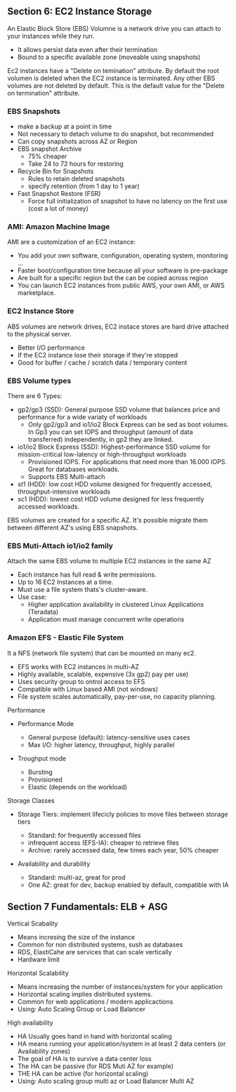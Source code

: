 ## Section 6: EC2 Instance Storage

An Elastic Block Store (EBS) Volumne is a network drive you can attach to your instances while they run.
- It allows persist data even after their termination
- Bound to a specific available zone (moveable using snapshots)

Ec2 instances have a "Delete on temination" attribute. By default the root volumen is deleted when the EC2 instance is terminated. Any other EBS volumes are not deleted by default. This is the default value for the "Delete on termination" attribute.

### EBS Snapshots
- make a backup at a point in time
- Not necessary to detach volume to do snapshot, but recommended
- Can copy snapshots across AZ or Region
- EBS snapshot Archive
  - 75% cheaper
  - Take 24 to 72 hours for restoring
- Recycle Bin for Snapshots
  - Rules to retain deleted snapshots
  - specify retention (from 1 day to 1 year)
- Fast Snapshot Restore (FSR)
  - Force full initialization of snapshot to have no latency on the first use (cost a lot of money)

### AMI: Amazon Machine Image

AMI are a customization of an EC2 instance:
- You add your own software, configuration, operating system, monitoring ...
- Faster boot/configuration time because all your software is pre-package
- Are built for a specific region but the can be copied across region
- You can launch EC2 instances from public AWS, your own AMI, or AWS marketplace.

### EC2 Instance Store

ABS volumes are network drives, EC2 instace stores are hard drive attached to the physical server.
- Better I/O performance
- If the EC2 instance lose their storage if they're stopped
- Good for buffer / cache / scratch data / temporary content

### EBS Volume types

There are 6 Types:
- gp2/gp3 (SSD): General purpose SSD volume that balances price and performance for a wide variaty of workloads
  - Only gp2/gp3 and io1/io2 Block Express can be sed as boot volumes. In Gp3 you can set IOPS and throughput (amount of data transferred) independently, in gp2 they are linked.
- io1/io2 Block Express (SSD): Highest-performance SSD volume for mission-critical low-latency or high-throughput workloads
  - Provisioned IOPS. For applications that need more than 16.000 IOPS. Great for databases workloads.
  - Supports EBS Multi-attach
- st1 (HDD): low cost HDD volume designed for frequently accessed, throughput-intensive workloads
- sc1 (HDD): lowest cost HDD volume designed for less frequently accessed workloads.

EBS volumes are created for a specific AZ. It's possible migrate them between different AZ's using EBS snapshots.

### EBS Muti-Attach io1/io2 family

Attach the same EBS volume to multiple EC2 instances in the same AZ

- Each instance has full read & write permissions.
- Up to 16 EC2 Instances at a time.
- Must use a file system thats's cluster-aware.
- Use case:
  - Higher application availability in clustered Linux Applications (Teradata)
  - Application must manage concurrent write operations
 
### Amazon EFS - Elastic File System

It a NFS (network file system) that can be mounted on many ec2.
- EFS works with EC2 instances in multi-AZ
- Highly available, scalable, expensive (3x gp2) pay per use)
- Uses security group to ontrol access to EFS
- Compatible with Linux based AMI (not windows)
- File system scales automatically, pay-per-use, no capacity planning.

Performance
- Performance Mode
  - General purpose (default): latency-sensitive uses cases
  - Max I/O: higher latency, throughput, highly parallel

- Troughput mode
  - Bursting
  - Provisioned
  - Elastic (depends on the workload)

Storage Classes
- Storage Tiers: implement lifecicly policies to move files between storage tiers
  - Standard: for frequently accessed files
  - infrequent access (EFS-IA): cheaper to retrieve files
  - Archive: rarely accessed data, few times each year, 50% cheaper

- Availability and durability
  - Standard: multi-az, great for prod
  - One AZ: great for dev, backup enabled by default, compatible with IA

## Section 7 Fundamentals: ELB + ASG

Vertical Scabality
- Means incresing the size of the instance
- Common for non distributed systems, sush as databases
- RDS, ElastiCahe are services that can scale vertically
- Hardware limit

Horizontal Scalability
- Means increasing the number of instances/system for your application
- Horizontal scaling implies distributed systems.
- Common for web applications / modern applicactions
- Using: Auto Scaling Group or Load Balancer

High availability
- HA Usually goes hand in hand with horizontal scaling
- HA means running your application/system in at least 2 data centers (or Availability zones)
- The goal of HA is to survive a data center loss
- The HA can be passive (for RDS Muti AZ for example)
- THE HA can be active (for horizontal scaling)
- Using: Auto scaling group multi az or Load Balancer Multi AZ
  


